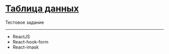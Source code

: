 # [Таблица данных](https://fugr-ru.herokuapp.com/)

Тестовое задание
___

- ReactJS
- React-hook-form
- React-imask
